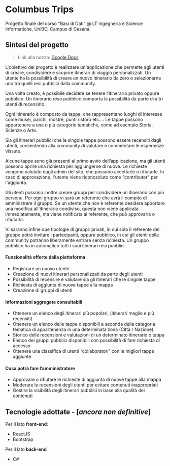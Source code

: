 # Columbus Trips
Progetto finale del corso "Basi di Dati" @ LT Ingegneria e Science Informatiche, UniBO, Campus di Cesena


## Sintesi del progetto
> Link alla bozza: [Google Docs](https://docs.google.com/document/d/1j8iErA8hUOX79HmMjhbMxyUXvszD3qsm9O617dG7VbU/edit?usp=sharing) 

L'obiettivo del progetto è realizzare un'applicazione che permette agli utenti di creare, condividere e scoprire itinerari di viaggio personalizzati. Un utente ha la possibilità di creare un nuovo itinerario da zero o selezionarne uno tra quelli resi pubblici dalla community.

Una volta creato, è possibile decidere se tenere l’itinerario privato oppure pubblico. Un itinerario reso pubblico comporta la possibilità da parte di altri utenti di recensirlo.

Ogni itinerario è composto da tappe, che rappresentano luoghi di interesse come musei, parchi, mostre, punti ristoro etc…. Le tappe possono appartenere a una o più categorie tematiche, come ad esempio Storia, Scienze o Arte.

Sia gli itinerari pubblici che le singole tappe possono essere recensiti dagli utenti, consentendo alla community di valutare e commentare le esperienze vissute.

Alcune tappe sono già presenti al primo avvio dell’applicazione, ma gli utenti possono aprire una richiesta per aggiungerne di nuove. Le richieste vengono valutate dagli admin del sito, che possono accettarle o rifiutarle. In caso di approvazione, l'utente viene riconosciuto come "contributor" per l'aggiunta.

Gli utenti possono inoltre creare gruppi per condividere un itinerario con più persone. Per ogni gruppo vi sarà un referente che avrà il compito di amministrare il gruppo. Se un utente che non è referente desidera apportare una modifica all'itinerario condiviso, questa non viene applicata immediatamente, ma viene notificata al referente, che può approvarla o rifiutarla.

Vi saranno infine due tipologie di gruppi: privati, in cui solo il referente del gruppo potrà invitare i partecipanti, oppure pubblico, in cui gli utenti della community potranno liberamente entrare senza richiesta. Un gruppo pubblico ha in automatico tutti i suoi itinerari resi pubblici.

#### Funzionalità offerte dalla piattaforma
- Registrare un nuovo utente
- Creazione di nuovi itinerari personalizzati da parte degli utenti
- Possibilità di recensire e valutare sia gli itinerari che le singole tappe
- Richiesta di aggiunta di nuove tappe alla mappa
- Creazione di gruppi di utenti

#### Informazioni aggregate consultabili
- Ottenere un elenco degli itinerari più popolari, (itinerari meglio e più recensiti)
- Ottenere un elenco delle tappe disponibili a seconda della categoria tematica di appartenenza in una determinata zona (Città / Nazione)
- Storico delle recensioni e valutazioni di un determinato itinerario o tappa
- Elenco dei gruppi pubblici disponibili con possibilità di fare richiesta di accesso
- Ottenere una classifica di utenti “collaboratori” con le migliori tappe aggiunte

#### Cosa potrà fare l’amministratore
- Approvare o rifiutare le richieste di aggiunta di nuove tappe alla mappa
- Moderare le recensioni degli utenti per evitare contenuti inappropriati
- Gestire la visibilità degli itinerari pubblici in base alla qualità dei contenuti

## Tecnologie adottate - [*ancora non definitive*]

Per il lato **front-end**:
- ReactJS
- Bootstrap

Per il lato **back-end**
- C#
